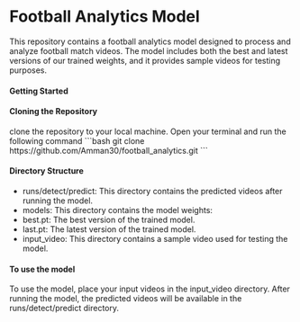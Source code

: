 <h1>Football Analytics Model</h1>
<span>This repository contains a football analytics model designed to process and analyze football match videos. The model includes both the best and latest versions of our trained weights, and it provides sample videos for testing purposes.</span>

<h4>Getting Started</h4>
<h4>Cloning the Repository</h4>
<span>clone the repository to your local machine. Open your terminal and run the following command<span>
```bash
git clone https://github.com/Amman30/football_analytics.git
```
<h4>Directory Structure</h4>
<ul>
<li>runs/detect/predict: This directory contains the predicted videos after running the model.</li>
<li>models: This directory contains the model weights:</li>
<li>best.pt: The best version of the trained model.</li>
<li>last.pt: The latest version of the trained model.</li>
<li>input_video: This directory contains a sample video used for testing the model.
</ul>

<h4>To use the model</h4>
<span>To use the model, place your input videos in the input_video directory. After running the model, the predicted videos will be available in the runs/detect/predict directory.</span>